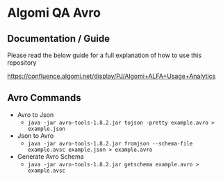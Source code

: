 # Algomi QA Avro

## Documentation / Guide

Please read the below guide for a full explanation of how to use this repository

https://confluence.algomi.net/display/PJ/Algomi+ALFA+Usage+Analytics

## Avro Commands

- Avro to Json
  * `java -jar avro-tools-1.8.2.jar tojson -pretty example.avro > example.json`
- Json to Avro
  * `java -jar avro-tools-1.8.2.jar fromjson --schema-file example.avsc example.json > example.avro`
- Generate Avro Schema
  * `java -jar avro-tools-1.8.2.jar getschema example.avro > example.avsc`
